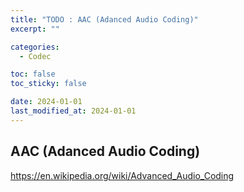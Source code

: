 ```yaml
---
title: "TODO : AAC (Adanced Audio Coding)"
excerpt: ""

categories:
  - Codec

toc: false
toc_sticky: false

date: 2024-01-01
last_modified_at: 2024-01-01
---
```


## AAC (Adanced Audio Coding)
https://en.wikipedia.org/wiki/Advanced_Audio_Coding